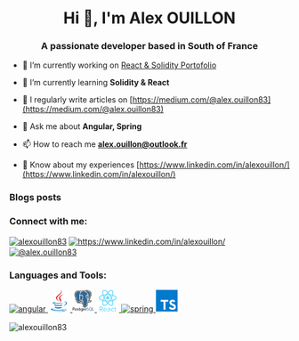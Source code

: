 <h1 align="center">Hi 👋, I'm Alex OUILLON</h1>
<h3 align="center">A passionate developer based in South of France</h3>

- 🔭 I’m currently working on [React & Solidity Portofolio](https://github.com/AlexOuillon83/Portofolio-React-Sanity)

- 🌱 I’m currently learning **Solidity & React**

- 📝 I regularly write articles on [https://medium.com/@alex.ouillon83](https://medium.com/@alex.ouillon83)

- 💬 Ask me about **Angular, Spring**

- 📫 How to reach me **alex.ouillon@outlook.fr**

- 📄 Know about my experiences [https://www.linkedin.com/in/alexouillon/](https://www.linkedin.com/in/alexouillon/)

### Blogs posts
<!-- BLOG-POST-LIST:START -->
<!-- BLOG-POST-LIST:END -->

<h3 align="left">Connect with me:</h3>
<p align="left">
<a href="https://dev.to/alexouillon83" target="blank"><img align="center" src="https://raw.githubusercontent.com/rahuldkjain/github-profile-readme-generator/master/src/images/icons/Social/devto.svg" alt="alexouillon83" height="30" width="40" /></a>
<a href="https://linkedin.com/in/https://www.linkedin.com/in/alexouillon/" target="blank"><img align="center" src="https://raw.githubusercontent.com/rahuldkjain/github-profile-readme-generator/master/src/images/icons/Social/linked-in-alt.svg" alt="https://www.linkedin.com/in/alexouillon/" height="30" width="40" /></a>
<a href="https://medium.com/@alex.ouillon83" target="blank"><img align="center" src="https://raw.githubusercontent.com/rahuldkjain/github-profile-readme-generator/master/src/images/icons/Social/medium.svg" alt="@alex.ouillon83" height="30" width="40" /></a>
</p>

<h3 align="left">Languages and Tools:</h3>
<p align="left"> <a href="https://angular.io" target="_blank" rel="noreferrer"> <img src="https://angular.io/assets/images/logos/angular/angular.svg" alt="angular" width="40" height="40"/> </a> <a href="https://www.java.com" target="_blank" rel="noreferrer"> <img src="https://raw.githubusercontent.com/devicons/devicon/master/icons/java/java-original.svg" alt="java" width="40" height="40"/> </a> <a href="https://www.postgresql.org" target="_blank" rel="noreferrer"> <img src="https://raw.githubusercontent.com/devicons/devicon/master/icons/postgresql/postgresql-original-wordmark.svg" alt="postgresql" width="40" height="40"/> </a> <a href="https://reactjs.org/" target="_blank" rel="noreferrer"> <img src="https://raw.githubusercontent.com/devicons/devicon/master/icons/react/react-original-wordmark.svg" alt="react" width="40" height="40"/> </a> <a href="https://spring.io/" target="_blank" rel="noreferrer"> <img src="https://www.vectorlogo.zone/logos/springio/springio-icon.svg" alt="spring" width="40" height="40"/> </a> <a href="https://www.typescriptlang.org/" target="_blank" rel="noreferrer"> <img src="https://raw.githubusercontent.com/devicons/devicon/master/icons/typescript/typescript-original.svg" alt="typescript" width="40" height="40"/> </a> </p>

<p><img align="center" src="https://github-readme-stats.vercel.app/api/top-langs?username=alexouillon83&show_icons=true&locale=en&layout=compact" alt="alexouillon83" /></p>
